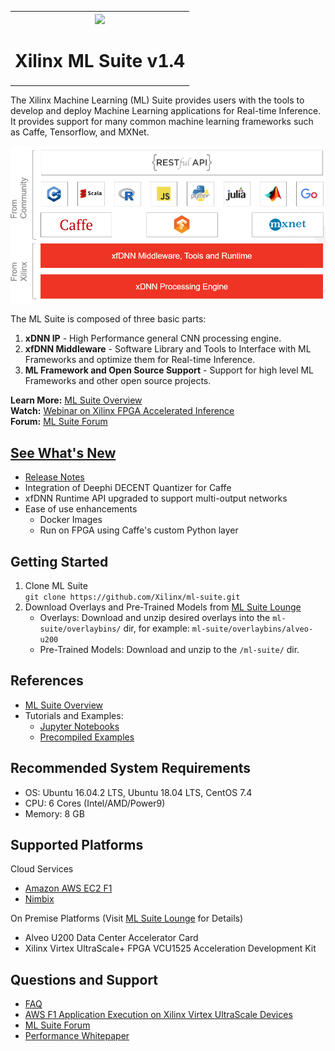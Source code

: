 <table style="width:100%">
<tr>
<th width="100%" colspan="6"><img src="https://www.xilinx.com/content/dam/xilinx/imgs/press/media-kits/corporate/xilinx-logo.png" width="30%"/><h1>Xilinx ML Suite v1.4</h2>
</th>
</table>
  

The Xilinx Machine Learning (ML) Suite provides users with the tools to develop and deploy Machine Learning applications for Real-time Inference. It provides support for many common machine learning frameworks such as Caffe, Tensorflow, and MXNet.  

![](docs/img/stack.png)

The ML Suite is composed of three basic parts:
1. **xDNN IP** - High Performance general CNN processing engine.
2. **xfDNN Middleware** - Software Library and Tools to Interface with ML Frameworks and optimize them for Real-time Inference.
3. **ML Framework and Open Source Support**  - Support for high level ML Frameworks and other open source projects.

**Learn More:** [ML Suite Overview][]  
**Watch:** [Webinar on Xilinx FPGA Accelerated Inference][]   
**Forum:** [ML Suite Forum][]

## [See What's New](docs/release-notes/1.x.md)
 - [Release Notes][]
 - Integration of Deephi DECENT Quantizer for Caffe
 - xfDNN Runtime API upgraded to support multi-output networks
 - Ease of use enhancements
    - Docker Images
    - Run on FPGA using Caffe's custom Python layer
 
## Getting Started
1. Clone ML Suite    
  `git clone https://github.com/Xilinx/ml-suite.git` 
2. Download Overlays and Pre-Trained Models from [ML Suite Lounge][]
   - Overlays: Download and unzip desired overlays into the `ml-suite/overlaybins/` dir, for example: `ml-suite/overlaybins/alveo-u200`
   - Pre-Trained Models: Download and unzip to the `/ml-suite/` dir. 
  
## References 
- [ML Suite Overview][]  
- Tutorials and Examples:
  - [Jupyter Notebooks](notebooks/)
  - [Precompiled Examples](examples/classification/)  

## Recommended System Requirements
- OS: Ubuntu 16.04.2 LTS, Ubuntu 18.04 LTS, CentOS 7.4
- CPU: 6 Cores (Intel/AMD/Power9)
- Memory: 8 GB

## Supported Platforms
Cloud Services
 - [Amazon AWS EC2 F1][]
 - [Nimbix](https://www.nimbix.net/xilinx/)

 On Premise Platforms (Visit [ML Suite Lounge] for Details)
  - Alveo U200 Data Center Accelerator Card
  - Xilinx Virtex UltraScale+ FPGA VCU1525 Acceleration Development Kit

## Questions and Support

- [FAQ][]
- [AWS F1 Application Execution on Xilinx Virtex UltraScale Devices][]
- [ML Suite Forum][]
- [Performance Whitepaper][]

[models]: docs/models.md
[Amazon AWS EC2 F1]: https://aws.amazon.com/marketplace/pp/B077FM2JNS
[Xilinx Virtex UltraScale+ FPGA VCU1525 Acceleration Development Kit]: https://www.xilinx.com/products/boards-and-kits/vcu1525-a.html
[AWS F1 Application Execution on Xilinx Virtex UltraScale Devices]: https://github.com/aws/aws-fpga/blob/master/SDAccel/README.md
[SDAccel Forums]: https://forums.xilinx.com/t5/SDAccel/bd-p/SDx
[Release Notes]: docs/release-notes/1.x.md
[UG1023]: https://www.xilinx.com/support/documentation/sw_manuals/xilinx2017_4/ug1023-sdaccel-user-guide.pdf
[FAQ]: docs/faq.md
[ML Suite Overview]: docs/ml-suite-overview.md
[Webinar on Xilinx FPGA Accelerated Inference]: https://event.on24.com/wcc/r/1625401/2D3B69878E21E0A3DA63B4CDB5531C23?partnerref=Mlsuite
[ML Suite Forum]: https://forums.xilinx.com/t5/Xilinx-ML-Suite/bd-p/ML 
[ML Suite Lounge]: https://www.xilinx.com/products/boards-and-kits/alveo/applications/xilinx-machine-learning-suite.html
[Models]: https://www.xilinx.com/products/boards-and-kits/alveo/applications/xilinx-machine-learning-suite.html#gettingStartedCloud
[whitepaper here]: https://www.xilinx.com/support/documentation/white_papers/wp504-accel-dnns.pdf
[Performance Whitepaper]: https://www.xilinx.com/support/documentation/white_papers/wp504-accel-dnns.pdf
